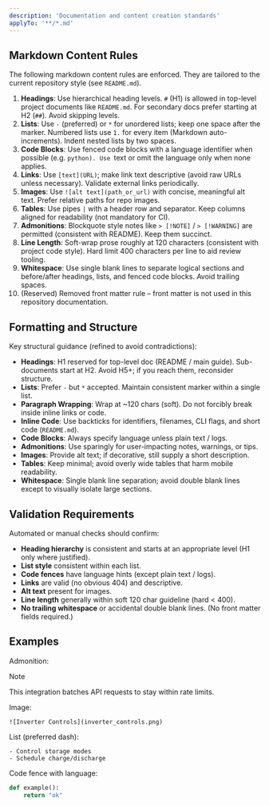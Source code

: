 ```yaml
---
description: 'Documentation and content creation standards'
applyTo: '**/*.md'
---
```


## Markdown Content Rules

The following markdown content rules are enforced. They are tailored to the current repository style (see `README.md`).

1. **Headings**: Use hierarchical heading levels. `#` (H1) is allowed in top-level project documents like `README.md`. For secondary docs prefer starting at H2 (`##`). Avoid skipping levels.
2. **Lists**: Use `-` (preferred) or `*` for unordered lists; keep one space after the marker. Numbered lists use `1.` for every item (Markdown auto-increments). Indent nested lists by two spaces.
3. **Code Blocks**: Use fenced code blocks with a language identifier when possible (e.g. ```python). Use ```text or omit the language only when none applies.
4. **Links**: Use `[text](URL)`; make link text descriptive (avoid raw URLs unless necessary). Validate external links periodically.
5. **Images**: Use `![alt text](path_or_url)` with concise, meaningful alt text. Prefer relative paths for repo images.
6. **Tables**: Use pipes `|` with a header row and separator. Keep columns aligned for readability (not mandatory for CI).
7. **Admonitions**: Blockquote style notes like `> [!NOTE]` / `> [!WARNING]` are permitted (consistent with README). Keep them succinct.
8. **Line Length**: Soft-wrap prose roughly at 120 characters (consistent with project code style). Hard limit 400 characters per line to aid review tooling.
9. **Whitespace**: Use single blank lines to separate logical sections and before/after headings, lists, and fenced code blocks. Avoid trailing spaces.
10. (Reserved) Removed front matter rule – front matter is not used in this repository documentation.

## Formatting and Structure

Key structural guidance (refined to avoid contradictions):

- **Headings**: H1 reserved for top-level doc (README / main guide). Sub-documents start at H2. Avoid H5+; if you reach them, reconsider structure.
- **Lists**: Prefer `-` but `*` accepted. Maintain consistent marker within a single list.
- **Paragraph Wrapping**: Wrap at ~120 chars (soft). Do not forcibly break inside inline links or code.
- **Inline Code**: Use backticks for identifiers, filenames, CLI flags, and short code (`README.md`).
- **Code Blocks**: Always specify language unless plain text / logs.
- **Admonitions**: Use sparingly for user-impacting notes, warnings, or tips.
- **Images**: Provide alt text; if decorative, still supply a short description.
- **Tables**: Keep minimal; avoid overly wide tables that harm mobile readability.
- **Whitespace**: Single blank line separation; avoid double blank lines except to visually isolate large sections.

## Validation Requirements

Automated or manual checks should confirm:

- **Heading hierarchy** is consistent and starts at an appropriate level (H1 only where justified).
- **List style** consistent within each list.
- **Code fences** have language hints (except plain text / logs).
- **Links** are valid (no obvious 404) and descriptive.
- **Alt text** present for images.
- **Line length** generally within soft 120 char guideline (hard < 400).
- **No trailing whitespace** or accidental double blank lines.
  (No front matter fields required.)

<!-- Front matter section intentionally removed as blog-style posts are out of scope. -->

## Examples

Admonition:

> [!NOTE]
> This integration batches API requests to stay within rate limits.

Image:

`![Inverter Controls](inverter_controls.png)`

List (preferred dash):

```
- Control storage modes
- Schedule charge/discharge
```

Code fence with language:

```python
def example():
    return "ok"
```
